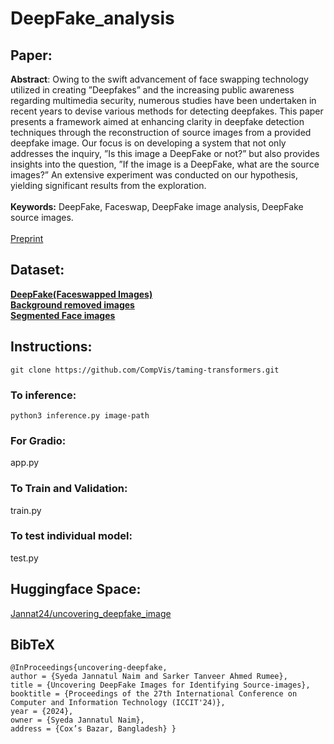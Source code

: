 # DeepFake_analysis
## Paper:
**Abstract**: Owing to the swift advancement of face swapping technology utilized in creating ”Deepfakes” and the increasing public awareness regarding multimedia security, numerous studies have been undertaken in recent years to devise various methods for detecting deepfakes. This paper presents a framework aimed at enhancing clarity in deepfake detection techniques through the reconstruction of source images from a provided deepfake image. Our focus is on developing a system that not only addresses the inquiry, ”Is this image a DeepFake or not?” but also provides insights into the question, ”If the image is a DeepFake, what are the source images?” An extensive experiment was conducted on our hypothesis, yielding significant results from the exploration.
<br/><br/>
**Keywords:** DeepFake, Faceswap, DeepFake image analysis, DeepFake source images.
<br/><br/>
[Preprint](https://www.researchgate.net/publication/387024703_Uncovering_DeepFake_Images_for_Identifying_Source-images)<br/>

## Dataset:
[**DeepFake(Faceswapped Images)**](https://www.kaggle.com/datasets/syedajannatulnaim/deepfakeface-swapped-images-using-ffhq-dataset)<br/>
[**Background removed images**](https://www.kaggle.com/datasets/syedajannatulnaim/background-removed-images-of-ffhq-dataset?select=flickr_remb)<br/>
[**Segmented Face images**](https://www.kaggle.com/datasets/syedajannatulnaim/background-removed-images-of-ffhq-dataset?select=segmented_face)<br/>

## Instructions:
```
git clone https://github.com/CompVis/taming-transformers.git
```

### To inference:
```
python3 inference.py image-path
```

### For Gradio:

app.py


### To Train and Validation:

train.py

### To test individual model:
test.py

## Huggingface Space:
[Jannat24/uncovering_deepfake_image](https://huggingface.co/spaces/Jannat24/uncovering_deepfake_image) <br/>

## BibTeX

```
@InProceedings{uncovering-deepfake,
author = {Syeda Jannatul Naim and Sarker Tanveer Ahmed Rumee},
title = {Uncovering DeepFake Images for Identifying Source-images},
booktitle = {Proceedings of the 27th International Conference on Computer and Information Technology (ICCIT'24)}, 
year = {2024}, 
owner = {Syeda Jannatul Naim}, 
address = {Cox’s Bazar, Bangladesh} }

```


